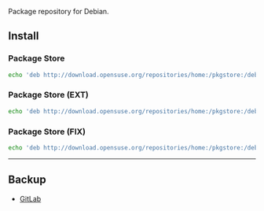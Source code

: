 Package repository for Debian.

## Install

### Package Store

```sh
echo 'deb http://download.opensuse.org/repositories/home:/pkgstore:/deb/Debian_11/ /' | tee /etc/apt/sources.list.d/pkgstore.deb.list && curl -fsSL 'https://download.opensuse.org/repositories/home:pkgstore:deb/Debian_11/Release.key' | gpg --dearmor | tee /etc/apt/trusted.gpg.d/pkgstore.deb.gpg > /dev/null && apt update
```

### Package Store (EXT)

```sh
echo 'deb http://download.opensuse.org/repositories/home:/pkgstore:/deb-ext/Debian_11/ /' | tee /etc/apt/sources.list.d/pkgstore.deb-ext.list && curl -fsSL 'https://download.opensuse.org/repositories/home:pkgstore:deb-ext/Debian_11/Release.key' | gpg --dearmor | tee /etc/apt/trusted.gpg.d/pkgstore.deb-ext.gpg > /dev/null && apt update
```

### Package Store (FIX)

```sh
echo 'deb http://download.opensuse.org/repositories/home:/pkgstore:/deb-fix/Debian_11/ /' | tee /etc/apt/sources.list.d/pkgstore.deb-fix.list && curl -fsSL 'https://download.opensuse.org/repositories/home:pkgstore:deb-fix/Debian_11/Release.key' | gpg --dearmor | tee /etc/apt/trusted.gpg.d/pkgstore.deb-fix.gpg > /dev/null && apt update
```

---

## Backup

- [GitLab](https://gitlab.com/deb-store)
